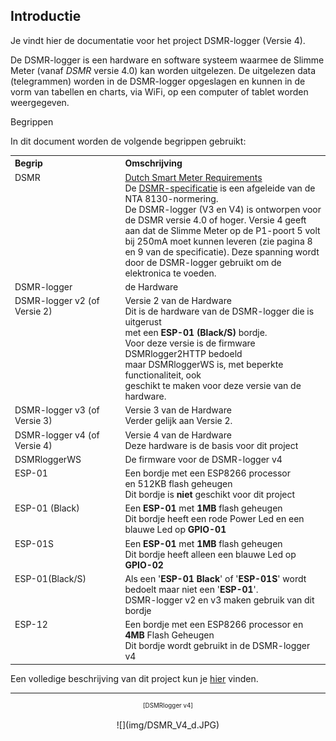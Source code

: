 ## Introductie

Je vindt hier de documentatie voor het project DSMR-logger (Versie 4).

De DSMR-logger is een hardware en software systeem waarmee de Slimme Meter 
(vanaf *DSMR* versie 4.0) kan worden uitgelezen. De uitgelezen data (telegrammen) 
worden in de DSMR-logger opgeslagen en kunnen in de vorm van tabellen en 
charts, via WiFi, op een computer of tablet worden weergegeven.

<div class="admonition note">
<p class="admonition-title">Begrippen</p>
In dit document worden de volgende begrippen gebruikt:
<table>
<tr><th align="left" width="35%">Begrip</th><th align="left">Omschrijving</th></tr>
<tr>
	<td style="vertical-align:top">DSMR</td>
	<td><a href="https://nl.wikipedia.org/wiki/Slimme_meter" target="_blank">
               Dutch Smart Meter Requirements</a>
            <br>De 
   <a href="https://www.netbeheernederland.nl/_upload/Files/Slimme_meter_15_a727fce1f1.pdf" target="_blank">
            DSMR-specificatie</a>
            is een afgeleide van de NTA 8130-normering.
	    <br>De DSMR-logger (V3 en V4) is ontworpen voor de DSMR versie 4.0 of
                hoger. Versie 4 geeft aan dat de Slimme Meter op de P1-poort
                5 volt bij 250mA moet kunnen leveren (zie pagina 8 en 9 van
                de specificatie). Deze spanning wordt door
                de DSMR-logger gebruikt om de elektronica te voeden.
        </td>
</tr>
<tr>
	<td style="vertical-align:top">DSMR-logger</td>
	<td>de Hardware</td>
</tr>
<tr>
	<td style="vertical-align:top">DSMR-logger v2 (of Versie&nbsp;2)</td>
	<td>Versie 2 van de Hardware
            <br>Dit is de hardware van de DSMR-logger die is uitgerust 
            <br>met een <b>ESP-01 (Black/S)</b> bordje.
	    <br>Voor deze versie is de firmware DSMRlogger2HTTP bedoeld
	    <br>maar DSMRloggerWS is, met beperkte functionaliteit, ook
	    <br>geschikt te maken voor deze versie van de hardware.
        </td>
</tr>
<tr>
	<td style="vertical-align:top">DSMR-logger v3 (of Versie 3)</td>
	<td>Versie 3 van de Hardware
	    <br>Verder gelijk aan Versie 2.
        </td>
</tr>
<tr>
	<td style="vertical-align:top">DSMR-logger v4 (of Versie 4)</td>
	<td>Versie 4 van de Hardware
	    <br>Deze hardware is de basis voor dit project
        </td>
</tr>
<tr>
	<td style="vertical-align:top">DSMRloggerWS</td>
	<td>De firmware voor de DSMR-logger v4</td></tr>
<tr>
	<td style="vertical-align:top">ESP-01</td>
	<td>Een bordje met een ESP8266 processor
	    <br>en 512KB flash geheugen
	    <br>Dit bordje is <b>niet</b> geschikt voor dit project
	</td>
</tr>
<tr>
	<td style="vertical-align:top">ESP-01 (Black)</td>
	<td>Een <b>ESP-01</b> met <b>1MB</b> flash geheugen
            <br>Dit bordje heeft een rode Power Led en een blauwe Led op <b>GPIO-01</b>
        </td>
</tr>
<tr>
	<td style="vertical-align:top">ESP-01S</td>
	<td>Een <b>ESP-01</b> met <b>1MB</b> flash geheugen
            <br>Dit bordje heeft alleen een blauwe Led op <b>GPIO-02</b>
        </td>
</tr>
<tr>
	<td style="vertical-align:top">ESP-01(Black/S)</td>
	<td>Als een '<b>ESP-01 Black</b>' of '<b>ESP-01S</b>' wordt bedoelt maar niet een '<b>ESP-01</b>'.
            <br>DSMR-logger v2 en v3 maken gebruik van dit bordje
        </td>
</tr>
<tr>
	<td style="vertical-align:top">ESP-12</td>
	<td>Een bordje met een ESP8266 processor en <b>4MB</b> Flash Geheugen
	    <br>Dit bordje wordt gebruikt in de DSMR-logger v4
	</td>
</tr>
</table>
</div>
Een volledige beschrijving van dit project kun je
<a href="https://willem.aandewiel.nl/index.php/2019/04/09/dsmr-logger-v4-slimme-meter-uitlezer/" target="_blank">
hier</a>
vinden.

<br>

---
<center  style="font-size: 70%">[DSMRlogger v4]</center><br>
<center>![](img/DSMR_V4_d.JPG)</center>

